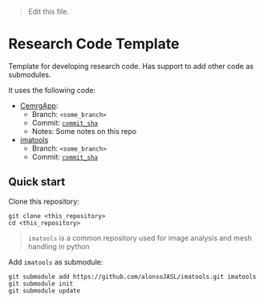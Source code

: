 > Edit this file. 

# Research Code Template
Template for developing research code. Has support to add other code as submodules.

It uses the following code: 
+ [CemrgApp](https://github.com/OpenHeartDevelopers/CemrgApp): 
    + Branch: `<some_branch>`
    + Commit: [`commit_sha`]() 
    + Notes: Some notes on this repo
+ [imatools]()
    + Branch: `<some_branch>`
    + Commit: [`commit_sha`](https://github.com/alonsoJASL/imatools.git)

## Quick start
Clone this repository: 
```shell
git clone <this_repository>  
cd <this_repository>
```

> `imatools` is a common repository used for image analysis and mesh handling in python

Add `imatools` as submodule:
```shell
git submodule add https://github.com/alonsoJASL/imatools.git imatools
git submodule init
git submodule update 
```
